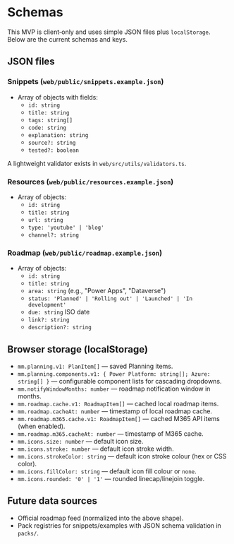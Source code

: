 # Schemas

This MVP is client‑only and uses simple JSON files plus `localStorage`. Below are the current schemas and keys.

## JSON files

### Snippets (`web/public/snippets.example.json`)

- Array of objects with fields:
  - `id: string`
  - `title: string`
  - `tags: string[]`
  - `code: string`
  - `explanation: string`
  - `source?: string`
  - `tested?: boolean`

A lightweight validator exists in `web/src/utils/validators.ts`.

### Resources (`web/public/resources.example.json`)

- Array of objects:
  - `id: string`
  - `title: string`
  - `url: string`
  - `type: 'youtube' | 'blog'`
  - `channel?: string`

### Roadmap (`web/public/roadmap.example.json`)

- Array of objects:
  - `id: string`
  - `title: string`
  - `area: string` (e.g., "Power Apps", "Dataverse")
  - `status: 'Planned' | 'Rolling out' | 'Launched' | 'In development'`
  - `due: string` ISO date
  - `link?: string`
  - `description?: string`

## Browser storage (localStorage)

- `mm.planning.v1: PlanItem[]` — saved Planning items.
- `mm.planning.components.v1: { Power Platform: string[]; Azure: string[] }` — configurable component lists for cascading dropdowns.
- `mm.notifyWindowMonths: number` — roadmap notification window in months.
- `mm.roadmap.cache.v1: RoadmapItem[]` — cached local roadmap items.
- `mm.roadmap.cacheAt: number` — timestamp of local roadmap cache.
- `mm.roadmap.m365.cache.v1: RoadmapItem[]` — cached M365 API items (when enabled).
- `mm.roadmap.m365.cacheAt: number` — timestamp of M365 cache.
- `mm.icons.size: number` — default icon size.
- `mm.icons.stroke: number` — default icon stroke width.
- `mm.icons.strokeColor: string` — default icon stroke colour (hex or CSS color).
- `mm.icons.fillColor: string` — default icon fill colour or `none`.
- `mm.icons.rounded: '0' | '1'` — rounded linecap/linejoin toggle.

## Future data sources

- Official roadmap feed (normalized into the above shape).
- Pack registries for snippets/examples with JSON schema validation in `packs/`.
